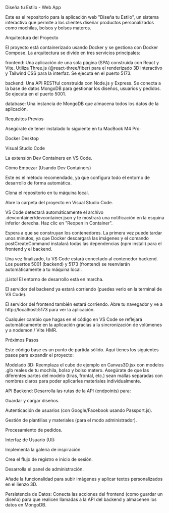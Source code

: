 Diseña tu Estilo - Web App

Este es el repositorio para la aplicación web "Diseña tu Estilo", un sistema interactivo que permite a los clientes diseñar productos personalizados como mochilas, bolsos y bolsos materos.

Arquitectura del Proyecto

El proyecto está containerizado usando Docker y se gestiona con Docker Compose. La arquitectura se divide en tres servicios principales:

frontend: Una aplicación de una sola página (SPA) construida con React y Vite. Utiliza Three.js (@react-three/fiber) para el renderizado 3D interactivo y Tailwind CSS para la interfaz. Se ejecuta en el puerto 5173.

backend: Una API RESTful construida con Node.js y Express. Se conecta a la base de datos MongoDB para gestionar los diseños, usuarios y pedidos. Se ejecuta en el puerto 5001.

database: Una instancia de MongoDB que almacena todos los datos de la aplicación.

Requisitos Previos

Asegúrate de tener instalado lo siguiente en tu MacBook M4 Pro:

Docker Desktop

Visual Studio Code

La extensión Dev Containers en VS Code.

Cómo Empezar (Usando Dev Containers)

Este es el método recomendado, ya que configura todo el entorno de desarrollo de forma automática.

Clona el repositorio en tu máquina local.

Abre la carpeta del proyecto en Visual Studio Code.

VS Code detectará automáticamente el archivo .devcontainer/devcontainer.json y te mostrará una notificación en la esquina inferior derecha. Haz clic en "Reopen in Container".

Espera a que se construyan los contenedores. La primera vez puede tardar unos minutos, ya que Docker descargará las imágenes y el comando postCreateCommand instalará todas las dependencias (npm install) para el frontend y el backend.

Una vez finalizado, tu VS Code estará conectado al contenedor backend. Los puertos 5001 (backend) y 5173 (frontend) se reenviarán automáticamente a tu máquina local.

¡Listo! El entorno de desarrollo está en marcha.

El servidor del backend ya estará corriendo (puedes verlo en la terminal de VS Code).

El servidor del frontend también estará corriendo. Abre tu navegador y ve a http://localhost:5173 para ver la aplicación.

Cualquier cambio que hagas en el código en VS Code se reflejará automáticamente en la aplicación gracias a la sincronización de volúmenes y a nodemon / Vite HMR.

Próximos Pasos

Este código base es un punto de partida sólido. Aquí tienes los siguientes pasos para expandir el proyecto:

Modelado 3D: Reemplaza el cubo de ejemplo en Canvas3D.jsx con modelos .glb reales de tu mochila, bolso y bolso matero. Asegúrate de que las diferentes partes del modelo (tiras, frontal, etc.) sean mallas separadas con nombres claros para poder aplicarles materiales individualmente.

API Backend: Desarrolla las rutas de la API (endpoints) para:

Guardar y cargar diseños.

Autenticación de usuarios (con Google/Facebook usando Passport.js).

Gestión de plantillas y materiales (para el modo administrador).

Procesamiento de pedidos.

Interfaz de Usuario (UI):

Implementa la galería de inspiración.

Crea el flujo de registro e inicio de sesión.

Desarrolla el panel de administración.

Añade la funcionalidad para subir imágenes y aplicar textos personalizados en el lienzo 3D.

Persistencia de Datos: Conecta las acciones del frontend (como guardar un diseño) para que realicen llamadas a la API del backend y almacenen los datos en MongoDB.